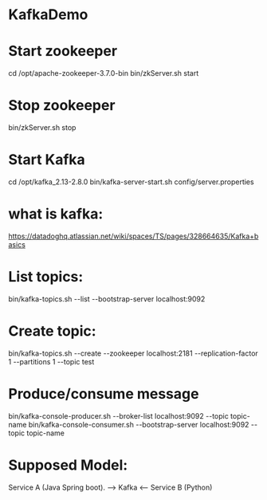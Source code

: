 # KafkaDemo

# Start zookeeper
cd /opt/apache-zookeeper-3.7.0-bin
bin/zkServer.sh start

# Stop zookeeper
bin/zkServer.sh stop

# Start Kafka
cd /opt/kafka_2.13-2.8.0
bin/kafka-server-start.sh config/server.properties 

# what is kafka:
https://datadoghq.atlassian.net/wiki/spaces/TS/pages/328664635/Kafka+basics

# List topics:
bin/kafka-topics.sh --list --bootstrap-server localhost:9092

# Create topic:
bin/kafka-topics.sh --create --zookeeper localhost:2181 --replication-factor 1 --partitions 1 --topic test

# Produce/consume message
bin/kafka-console-producer.sh --broker-list localhost:9092 --topic topic-name
bin/kafka-console-consumer.sh --bootstrap-server localhost:9092 --topic topic-name

# Supposed Model:
Service A (Java Spring boot). --> Kafka <-- Service B (Python)

